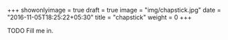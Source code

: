 +++
showonlyimage = true
draft = true
image = "img/chapstick.jpg"
date = "2016-11-05T18:25:22+05:30"
title = "chapstick"
weight = 0
+++

TODO Fill me in.

